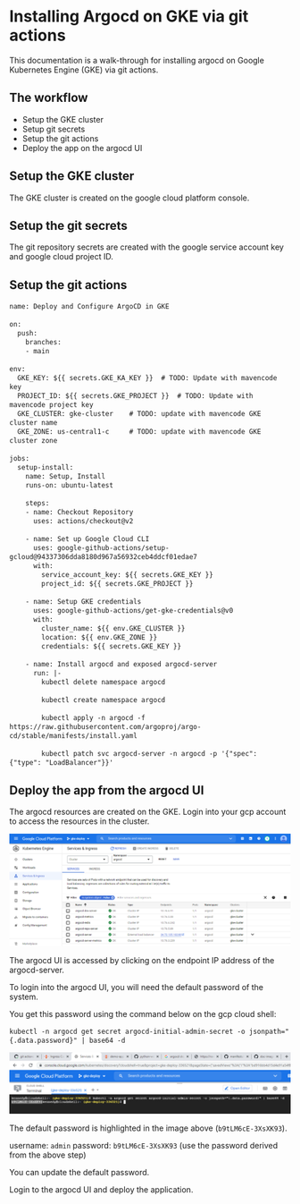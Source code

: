 # Installing Argocd on GKE via git actions  

This documentation is a walk-through for installing argocd on Google Kubernetes Engine (GKE) via git actions.  

## The workflow  
- Setup the GKE cluster  
- Setup git secrets  
- Setup the git actions  
- Deploy the app on the argocd UI

## Setup the GKE cluster  
The GKE cluster is created on the google cloud platform console. 

## Setup the git secrets  
The git repository secrets are created with the google service account key and google cloud project ID.  

## Setup the git actions  
```
name: Deploy and Configure ArgoCD in GKE

on:
  push:
    branches:
    - main

env:
  GKE_KEY: ${{ secrets.GKE_KA_KEY }}  # TODO: Update with mavencode key
  PROJECT_ID: ${{ secrets.GKE_PROJECT }}  # TODO: Update with mavencode project key
  GKE_CLUSTER: gke-cluster    # TODO: update with mavencode GKE cluster name
  GKE_ZONE: us-central1-c     # TODO: update with mavencode GKE cluster zone

jobs:
  setup-install:
    name: Setup, Install
    runs-on: ubuntu-latest

    steps:
    - name: Checkout Repository
      uses: actions/checkout@v2
    
    - name: Set up Google Cloud CLI
      uses: google-github-actions/setup-gcloud@94337306dda8180d967a56932ceb4ddcf01edae7
      with: 
        service_account_key: ${{ secrets.GKE_KEY }}
        project_id: ${{ secrets.GKE_PROJECT }}

    - name: Setup GKE credentials
      uses: google-github-actions/get-gke-credentials@v0
      with:
        cluster_name: ${{ env.GKE_CLUSTER }}
        location: ${{ env.GKE_ZONE }}
        credentials: ${{ secrets.GKE_KEY }}
        
    - name: Install argocd and exposed argocd-server
      run: |-   
        kubectl delete namespace argocd
        
        kubectl create namespace argocd
        
        kubectl apply -n argocd -f https://raw.githubusercontent.com/argoproj/argo-cd/stable/manifests/install.yaml

        kubectl patch svc argocd-server -n argocd -p '{"spec": {"type": "LoadBalancer"}}'  
```  
## Deploy the app from the argocd UI
The argocd resources are created on the GKE. Login into your gcp account to access the resources in the cluster.  

![created services](https://github.com/MavenCode/argocd-manifest/blob/argocd-image/argocd-images/argocd8.PNG)  

The argocd UI is accessed by clicking on the endpoint IP address of the argocd-server.  

To login into the argocd UI, you will need the default password of the system.  

You get this password using the command below on the gcp cloud shell:  

```  
kubectl -n argocd get secret argocd-initial-admin-secret -o jsonpath="{.data.password}" | base64 -d  
```  
![argocd password](https://github.com/MavenCode/argocd-manifest/blob/argocd-image/argocd-images/argocd12.PNG)  

The default password is highlighted in the image above (`b9tLM6cE-3XsXK93`).  

username: `admin`
password: `b9tLM6cE-3XsXK93`  (use the password derived from the above step)

You can update the default password.  

Login to the argocd UI and deploy the application.